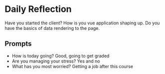 # Daily Reflection

Have you started the client? How is you vue application shaping up. Do you have the basics of data rendering to the page.

## Prompts

- How is today going?
  Good, going to get graded
- Are you managing your stress?
  Yes and no
- What has you most worried?
  Getting a job after this course
